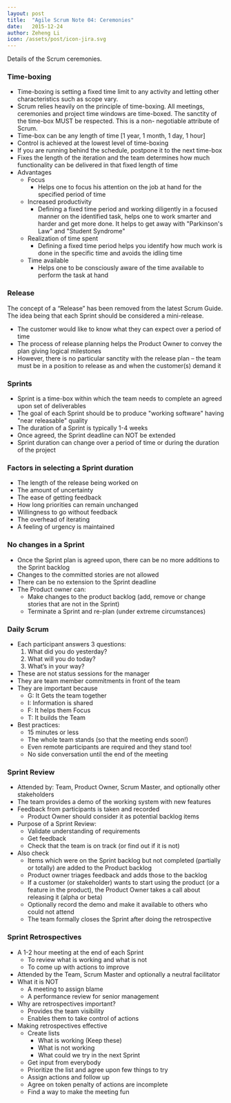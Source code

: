 ```yaml
---
layout: post
title:  "Agile Scrum Note 04: Ceremonies"
date:   2015-12-24
author: Zeheng Li
icon: /assets/post/icon-jira.svg
---
```


Details of the Scrum ceremonies.

### Time-boxing
  - Time-boxing is setting a fixed time limit to any activity and letting other characteristics such as scope vary.
  - Scrum relies heavily on the principle of time-boxing. All meetings, ceremonies and project time windows are time-boxed. The sanctity of the time-box MUST be respected. This is a non- negotiable attribute of Scrum.
  - Time-box can be any length of time [1 year, 1 month, 1 day, 1 hour]
  - Control is achieved at the lowest level of time-boxing
  - If you are running behind the schedule, postpone it to the next time-box
  - Fixes the length of the iteration and the team determines how much functionality can be delivered in that fixed length of time
  - Advantages
    + Focus
      * Helps one to focus his attention on the job at hand for the specified period of time
    + Increased productivity
      * Defining a fixed time period and working diligently in a focused manner on the identified task, helps one to work smarter and harder and get more done. It helps to get away with "Parkinson's Law" and "Student Syndrome"
    + Realization of time spent
      * Defining a fixed time period helps you identify how much work is done in the specific time and avoids the idling time
    + Time available
      * Helps one to be consciously aware of the time available to perform the task at hand

### Release
The concept of a “Release” has been removed from the latest Scrum Guide. The idea being that each Sprint should be considered a mini-release.

  - The customer would like to know what they can expect over a period of time
  - The process of release planning helps the Product Owner to convey the plan giving logical milestones
  - However, there is no particular sanctity with the release plan – the team must be in a position to release as and when the customer(s) demand it

### Sprints
  - Sprint is a time-box within which the team needs to complete an agreed upon set of deliverables 
  - The goal of each Sprint should be to produce "working software" having "near releasable" quality
  - The duration of a Sprint is typically 1-4 weeks 
  - Once agreed, the Sprint deadline can NOT be extended
  - Sprint duration can change over a period of time or during the duration of the project

### Factors in selecting a Sprint duration
  - The length of the release being worked on
  - The amount of uncertainty
  - The ease of getting feedback
  - How long priorities can remain unchanged
  - Willingness to go without feedback
  - The overhead of iterating
  - A feeling of urgency is maintained

### No changes in a Sprint
  - Once the Sprint plan is agreed upon, there can be no more additions to the Sprint backlog
  - Changes to the committed stories are not allowed
  - There can be no extension to the Sprint deadline
  - The Product owner can:
    + Make changes to the product backlog (add, remove or change stories that are not in the Sprint)
    + Terminate a Sprint and re-plan (under extreme circumstances)

### Daily Scrum
  - Each participant answers 3 questions:
    1. What did you do yesterday?
    2. What will you do today?
    3. What’s in your way?
  - These are not status sessions for the manager
  - They are team member commitments in front of the team
  - They are important because
    + G: It Gets the team together 
    + I: Information is shared
    + F: It helps them Focus
    + T: It builds the Team
  - Best practices:
    + 15 minutes or less
    + The whole team stands (so that the meeting ends soon!) 
    + Even remote participants are required and they stand too! 
    + No side conversation until the end of the meeting

### Sprint Review
  - Attended by: Team, Product Owner, Scrum Master, and optionally other stakeholders
  - The team provides a demo of the working system with new features
  - Feedback from participants is taken and recorded
    + Product Owner should consider it as potential backlog items
  - Purpose of a Sprint Review:
    + Validate understanding of requirements
    + Get feedback
    + Check that the team is on track (or find out if it is not)
  - Also check
    + Items which were on the Sprint backlog but not completed (partially or totally) are added to the Product backlog
    + Product owner triages feedback and adds those to the backlog
    + If a customer (or stakeholder) wants to start using the product (or a feature in the product), the Product Owner takes a call about releasing it (alpha or beta)
    + Optionally record the demo and make it available to others who could not attend
    + The team formally closes the Sprint after doing the retrospective

### Sprint Retrospectives
  - A 1-2 hour meeting at the end of each Sprint
    + To review what is working and what is not
    + To come up with actions to improve
  - Attended by the Team, Scrum Master and optionally a neutral facilitator
  - What it is NOT
    + A meeting to assign blame
    + A performance review for senior management
  - Why are retrospectives important?
    + Provides the team visibility
    + Enables them to take control of actions
  - Making retrospectives effective
    + Create lists
      * What is working (Keep these)
      * What is not working
      * What could we try in the next Sprint
    + Get input from everybody
    + Prioritize the list and agree upon few things to try
    + Assign actions and follow up
    + Agree on token penalty of actions are incomplete
    + Find a way to make the meeting fun
